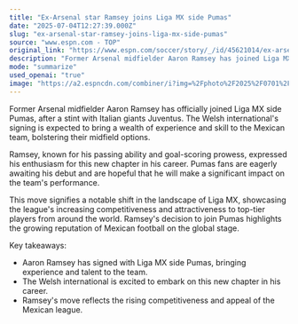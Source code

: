```yaml
---
title: "Ex-Arsenal star Ramsey joins Liga MX side Pumas"
date: "2025-07-04T12:27:39.000Z"
slug: "ex-arsenal-star-ramsey-joins-liga-mx-side-pumas"
source: "www.espn.com - TOP"
original_link: "https://www.espn.com/soccer/story/_/id/45621014/ex-arsenal-midfielder-aaron-ramsey-joins-liga-mx-pumas"
description: "Former Arsenal midfielder Aaron Ramsey has joined Liga MX team Pumas after leaving Juventus. Ramsey's signing is expected to enhance Pumas' midfield with his skills and experience. The move highlights the growing reputation and competitiveness of Liga MX on the global stage, showcasing the league's appeal to top-tier players like Ramsey. Fans are eagerly anticipating Ramsey's debut and hoping for a significant impact on the team's performance."
mode: "summarize"
used_openai: "true"
image: "https://a2.espncdn.com/combiner/i?img=%2Fphoto%2F2025%2F0701%2Fr1513527_1093x729_3%2D2.jpg"
---
```


Former Arsenal midfielder Aaron Ramsey has officially joined Liga MX side Pumas, after a stint with Italian giants Juventus. The Welsh international's signing is expected to bring a wealth of experience and skill to the Mexican team, bolstering their midfield options.

Ramsey, known for his passing ability and goal-scoring prowess, expressed his enthusiasm for this new chapter in his career. Pumas fans are eagerly awaiting his debut and are hopeful that he will make a significant impact on the team's performance.

This move signifies a notable shift in the landscape of Liga MX, showcasing the league's increasing competitiveness and attractiveness to top-tier players from around the world. Ramsey's decision to join Pumas highlights the growing reputation of Mexican football on the global stage.

Key takeaways:
- Aaron Ramsey has signed with Liga MX side Pumas, bringing experience and talent to the team.
- The Welsh international is excited to embark on this new chapter in his career.
- Ramsey's move reflects the rising competitiveness and appeal of the Mexican league.